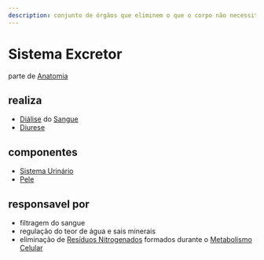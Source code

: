 ```yaml
---
description: conjunto de órgãos que eliminem o que o corpo não necessita
---
```

# Sistema Excretor
parte de [Anatomia](../anatomia.md)

## realiza
- [Diálise]() do [Sangue]()
- [Diurese]()

## componentes
- [Sistema Urinário]()
- [Pele]()

## responsavel por
- filtragem do sangue
- regulação do teor de água e sais minerais
- eliminação de [Resíduos Nitrogenados]() formados durante o [Metabolismo Celular]()



